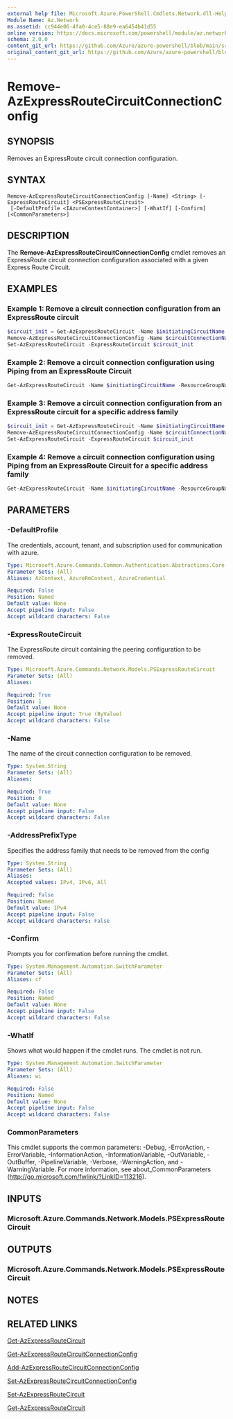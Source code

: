 ```yaml
---
external help file: Microsoft.Azure.PowerShell.Cmdlets.Network.dll-Help.xml
Module Name: Az.Network
ms.assetid: cc944e06-4fa0-4ce5-88e9-ea6454b41d55
online version: https://docs.microsoft.com/powershell/module/az.network/remove-azexpressroutecircuitconnectionconfig
schema: 2.0.0
content_git_url: https://github.com/Azure/azure-powershell/blob/main/src/Network/Network/help/Remove-AzExpressRouteCircuitConnectionConfig.md
original_content_git_url: https://github.com/Azure/azure-powershell/blob/main/src/Network/Network/help/Remove-AzExpressRouteCircuitConnectionConfig.md
---
```


# Remove-AzExpressRouteCircuitConnectionConfig

## SYNOPSIS
Removes an ExpressRoute circuit connection configuration.

## SYNTAX

```
Remove-AzExpressRouteCircuitConnectionConfig [-Name] <String> [-ExpressRouteCircuit] <PSExpressRouteCircuit>
 [-DefaultProfile <IAzureContextContainer>] [-WhatIf] [-Confirm] [<CommonParameters>]
```

## DESCRIPTION
The **Remove-AzExpressRouteCircuitConnectionConfig** cmdlet removes an ExpressRoute circuit
connection configuration associated with a given Express Route Circuit.

## EXAMPLES

### Example 1: Remove a circuit connection configuration from an ExpressRoute circuit
```powershell
$circuit_init = Get-AzExpressRouteCircuit -Name $initiatingCircuitName -ResourceGroupName $rg
Remove-AzExpressRouteCircuitConnectionConfig -Name $circuitConnectionName -ExpressRouteCircuit $circuit_init
Set-AzExpressRouteCircuit -ExpressRouteCircuit $circuit_init
```

### Example 2: Remove a circuit connection configuration using Piping from an ExpressRoute Circuit
```powershell
Get-AzExpressRouteCircuit -Name $initiatingCircuitName -ResourceGroupName $rg|Remove-AzExpressRouteCircuitConnectionConfig -Name $circuitConnectionName|Set-AzExpressRouteCircuit
```

### Example 3: Remove a circuit connection configuration from an ExpressRoute circuit for a specific address family
```powershell
$circuit_init = Get-AzExpressRouteCircuit -Name $initiatingCircuitName -ResourceGroupName $rg
Remove-AzExpressRouteCircuitConnectionConfig -Name $circuitConnectionName -ExpressRouteCircuit $circuit_init -AddressPrefixType IPv4
Set-AzExpressRouteCircuit -ExpressRouteCircuit $circuit_init
```

### Example 4: Remove a circuit connection configuration using Piping from an ExpressRoute Circuit for a specific address family
```powershell
Get-AzExpressRouteCircuit -Name $initiatingCircuitName -ResourceGroupName $rg|Remove-AzExpressRouteCircuitConnectionConfig -Name $circuitConnectionName -AddressPrefixType IPv6|Set-AzExpressRouteCircuit
```

## PARAMETERS

### -DefaultProfile
The credentials, account, tenant, and subscription used for communication with azure.

```yaml
Type: Microsoft.Azure.Commands.Common.Authentication.Abstractions.Core.IAzureContextContainer
Parameter Sets: (All)
Aliases: AzContext, AzureRmContext, AzureCredential

Required: False
Position: Named
Default value: None
Accept pipeline input: False
Accept wildcard characters: False
```

### -ExpressRouteCircuit
The ExpressRoute circuit containing the peering configuration to be removed.

```yaml
Type: Microsoft.Azure.Commands.Network.Models.PSExpressRouteCircuit
Parameter Sets: (All)
Aliases:

Required: True
Position: 1
Default value: None
Accept pipeline input: True (ByValue)
Accept wildcard characters: False
```

### -Name
The name of the circuit connection configuration to be removed.

```yaml
Type: System.String
Parameter Sets: (All)
Aliases:

Required: True
Position: 0
Default value: None
Accept pipeline input: False
Accept wildcard characters: False
```
### -AddressPrefixType
Specifies the address family that needs to be removed from the config

```yaml
Type: System.String
Parameter Sets: (All)
Aliases:
Accepted values: IPv4, IPv6, All

Required: False
Position: Named
Default value: IPv4
Accept pipeline input: False
Accept wildcard characters: False
```

### -Confirm
Prompts you for confirmation before running the cmdlet.

```yaml
Type: System.Management.Automation.SwitchParameter
Parameter Sets: (All)
Aliases: cf

Required: False
Position: Named
Default value: None
Accept pipeline input: False
Accept wildcard characters: False
```

### -WhatIf
Shows what would happen if the cmdlet runs. The cmdlet is not run.

```yaml
Type: System.Management.Automation.SwitchParameter
Parameter Sets: (All)
Aliases: wi

Required: False
Position: Named
Default value: None
Accept pipeline input: False
Accept wildcard characters: False
```

### CommonParameters
This cmdlet supports the common parameters: -Debug, -ErrorAction, -ErrorVariable, -InformationAction, -InformationVariable, -OutVariable, -OutBuffer, -PipelineVariable, -Verbose, -WarningAction, and -WarningVariable. For more information, see about_CommonParameters (http://go.microsoft.com/fwlink/?LinkID=113216).

## INPUTS

### Microsoft.Azure.Commands.Network.Models.PSExpressRouteCircuit

## OUTPUTS

### Microsoft.Azure.Commands.Network.Models.PSExpressRouteCircuit

## NOTES

## RELATED LINKS

[Get-AzExpressRouteCircuit](Get-AzExpressRouteCircuit.md)

[Get-AzExpressRouteCircuitConnectionConfig](Get-AzExpressRouteCircuitConnectionConfig.md)

[Add-AzExpressRouteCircuitConnectionConfig](Add-AzExpressRouteCircuitConnectionConfig.md)

[Set-AzExpressRouteCircuitConnectionConfig](Set-AzExpressRouteCircuitConnectionConfig.md)

[Set-AzExpressRouteCircuit](Set-AzExpressRouteCircuit.md)

[Get-AzExpressRouteCircuit](Get-AzExpressRouteCircuit.md)